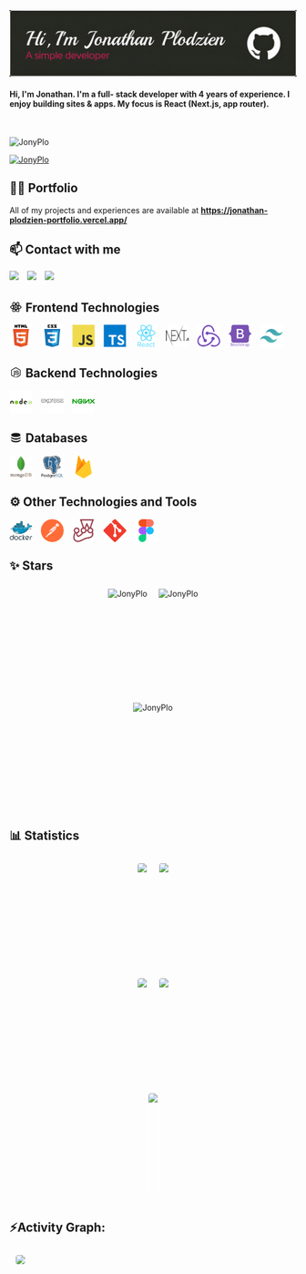 ![Header](img/github-header-image.jpg)

<h4>Hi, I'm Jonathan. I'm a full- stack developer with 4 years of experience. I enjoy building sites & apps. My focus is React (Next.js, app router).</h4>

<br>

<p align="left"> <img src="https://komarev.com/ghpvc/?username=JonyPlo&label=Profile%20views&color=0e75b6&style=flat" alt="JonyPlo" /> </p>

<p align="left"> <a href="https://github.com/ryo-ma/github-profile-trophy"><img src="https://github-profile-trophy.vercel.app/?username=JonyPlo&theme=monokai" alt="JonyPlo" /></a> </p>

## 👨‍💻 Portfolio

All of my projects and experiences are available at **https://jonathan-plodzien-portfolio.vercel.app/**

## 📫 Contact with me

<div style="display: flex; gap: 15px">
  <a href="https://www.linkedin.com/in/jonathan-plodzien-22baa376" target="_blank">
    <img src="https://img.shields.io/badge/LinkedIn-0077B5?style=for-the-badge&logo=linkedin&logoColor=white">
  </a>
  <a href="https://github.com/JonyPlo" target="_blank">
    <img src="https://img.shields.io/badge/GitHub-100000?style=for-the-badge&logo=github&logoColor=white">
  </a>
  <a href="mailto:joonyyplo@gmail.com" >
    <img src="https://img.shields.io/badge/-Gmail-%23333?style=for-the-badge&logo=gmail&logoColor=white">
  </a>
</div>

<h2>
  <svg xmlns="http://www.w3.org/2000/svg" width="23" height="23" viewBox="0 -4 25 25"><path fill="currentColor" d="M12 10.11c1.03 0 1.87.84 1.87 1.89c0 1-.84 1.85-1.87 1.85S10.13 13 10.13 12c0-1.05.84-1.89 1.87-1.89M7.37 20c.63.38 2.01-.2 3.6-1.7c-.52-.59-1.03-1.23-1.51-1.9a23 23 0 0 1-2.4-.36c-.51 2.14-.32 3.61.31 3.96m.71-5.74l-.29-.51c-.11.29-.22.58-.29.86c.27.06.57.11.88.16zm6.54-.76l.81-1.5l-.81-1.5c-.3-.53-.62-1-.91-1.47C13.17 9 12.6 9 12 9s-1.17 0-1.71.03c-.29.47-.61.94-.91 1.47L8.57 12l.81 1.5c.3.53.62 1 .91 1.47c.54.03 1.11.03 1.71.03s1.17 0 1.71-.03c.29-.47.61-.94.91-1.47M12 6.78c-.19.22-.39.45-.59.72h1.18c-.2-.27-.4-.5-.59-.72m0 10.44c.19-.22.39-.45.59-.72h-1.18c.2.27.4.5.59.72M16.62 4c-.62-.38-2 .2-3.59 1.7c.52.59 1.03 1.23 1.51 1.9c.82.08 1.63.2 2.4.36c.51-2.14.32-3.61-.32-3.96m-.7 5.74l.29.51c.11-.29.22-.58.29-.86c-.27-.06-.57-.11-.88-.16zm1.45-7.05c1.47.84 1.63 3.05 1.01 5.63c2.54.75 4.37 1.99 4.37 3.68s-1.83 2.93-4.37 3.68c.62 2.58.46 4.79-1.01 5.63c-1.46.84-3.45-.12-5.37-1.95c-1.92 1.83-3.91 2.79-5.38 1.95c-1.46-.84-1.62-3.05-1-5.63c-2.54-.75-4.37-1.99-4.37-3.68s1.83-2.93 4.37-3.68c-.62-2.58-.46-4.79 1-5.63c1.47-.84 3.46.12 5.38 1.95c1.92-1.83 3.91-2.79 5.37-1.95M17.08 12c.34.75.64 1.5.89 2.26c2.1-.63 3.28-1.53 3.28-2.26s-1.18-1.63-3.28-2.26c-.25.76-.55 1.51-.89 2.26M6.92 12c-.34-.75-.64-1.5-.89-2.26c-2.1.63-3.28 1.53-3.28 2.26s1.18 1.63 3.28 2.26c.25-.76.55-1.51.89-2.26m9 2.26l-.3.51c.31-.05.61-.1.88-.16c-.07-.28-.18-.57-.29-.86zm-2.89 4.04c1.59 1.5 2.97 2.08 3.59 1.7c.64-.35.83-1.82.32-3.96c-.77.16-1.58.28-2.4.36c-.48.67-.99 1.31-1.51 1.9M8.08 9.74l.3-.51c-.31.05-.61.1-.88.16c.07.28.18.57.29.86zm2.89-4.04C9.38 4.2 8 3.62 7.37 4c-.63.35-.82 1.82-.31 3.96a23 23 0 0 1 2.4-.36c.48-.67.99-1.31 1.51-1.9"/></svg>
  Frontend Technologies
</h2>
<div style="display: flex; gap: 15px">
  <img src="https://raw.githubusercontent.com/teamedwardforever/Readme-Generator/71f25dd8b98329b168142a6b782a107b75eab178/svg/Skills/Frontend/html5-original-wordmark.svg" alt="HTML" width="40" height="40"/>
  <img src="https://raw.githubusercontent.com/teamedwardforever/Readme-Generator/71f25dd8b98329b168142a6b782a107b75eab178/svg/Skills/Frontend/css3-original-wordmark.svg" alt="Css" width="40" height="40"/>
  <img src="https://raw.githubusercontent.com/teamedwardforever/Readme-Generator/71f25dd8b98329b168142a6b782a107b75eab178/svg/Skills/Languages/javascript-original.svg" alt="Javascript" width="40" height="40"/>
  <img src="https://raw.githubusercontent.com/teamedwardforever/Readme-Generator/71f25dd8b98329b168142a6b782a107b75eab178/svg/Skills/Languages/typescript-original.svg" alt="Typescript" width="40" height="40"/>
  <img src="https://raw.githubusercontent.com/teamedwardforever/Readme-Generator/71f25dd8b98329b168142a6b782a107b75eab178/svg/Skills/Frontend/react-original-wordmark.svg" alt="React" width="40" height="40"/>
  <img src="https://raw.githubusercontent.com/teamedwardforever/Readme-Generator/71f25dd8b98329b168142a6b782a107b75eab178/svg/Skills/Static/nextjs-2.svg" alt="Nextjs" width="40" height="40"/>
  <img src="https://raw.githubusercontent.com/teamedwardforever/Readme-Generator/71f25dd8b98329b168142a6b782a107b75eab178/svg/Skills/Frontend/redux-original.svg" alt="Redux" width="40" height="40"/>
  <img src="https://raw.githubusercontent.com/teamedwardforever/Readme-Generator/71f25dd8b98329b168142a6b782a107b75eab178/svg/Skills/Frontend/bootstrap-plain-wordmark.svg" alt="Bootstrap" width="40" height="40"/>
  <img src="https://raw.githubusercontent.com/teamedwardforever/Readme-Generator/71f25dd8b98329b168142a6b782a107b75eab178/svg/Skills/Frontend/tailwindcss-icon.svg" alt="Tailwindcss" width="40" height="40"/>
</div>

<h2>
  <svg xmlns="http://www.w3.org/2000/svg" width="23" height="23" viewBox="0 -4 25 25"><path fill="currentColor" d="M12 1.85c-.27 0-.55.07-.78.2l-7.44 4.3c-.48.28-.78.8-.78 1.36v8.58c0 .56.3 1.08.78 1.36l1.95 1.12c.95.46 1.27.47 1.71.47c1.4 0 2.21-.85 2.21-2.33V8.44c0-.12-.1-.22-.22-.22H8.5c-.13 0-.23.1-.23.22v8.47c0 .66-.68 1.31-1.77.76L4.45 16.5a.26.26 0 0 1-.11-.21V7.71c0-.09.04-.17.11-.21l7.44-4.29c.06-.04.16-.04.22 0l7.44 4.29c.07.04.11.12.11.21v8.58c0 .08-.04.16-.11.21l-7.44 4.29c-.06.04-.16.04-.23 0L10 19.65c-.08-.03-.16-.04-.21-.01c-.53.3-.63.36-1.12.51c-.12.04-.31.11.07.32l2.48 1.47q.36.21.78.21t.78-.21l7.44-4.29c.48-.28.78-.8.78-1.36V7.71c0-.56-.3-1.08-.78-1.36l-7.44-4.3c-.23-.13-.5-.2-.78-.2M14 8c-2.12 0-3.39.89-3.39 2.39c0 1.61 1.26 2.08 3.3 2.28c2.43.24 2.62.6 2.62 1.08c0 .83-.67 1.18-2.23 1.18c-1.98 0-2.4-.49-2.55-1.47a.226.226 0 0 0-.22-.18h-.96c-.12 0-.21.09-.21.22c0 1.24.68 2.74 3.94 2.74c2.35 0 3.7-.93 3.7-2.55c0-1.61-1.08-2.03-3.37-2.34c-2.31-.3-2.54-.46-2.54-1c0-.45.2-1.05 1.91-1.05c1.5 0 2.09.33 2.32 1.36c.02.1.11.17.21.17h.97c.05 0 .11-.02.15-.07c.04-.04.07-.1.05-.16C17.56 8.82 16.38 8 14 8"/></svg>
  Backend Technologies
</h2>
<div style="display: flex; gap: 15px">
  <img src="https://raw.githubusercontent.com/teamedwardforever/Readme-Generator/71f25dd8b98329b168142a6b782a107b75eab178/svg/Skills/Backend/nodejs-original-wordmark.svg" alt="NodeJs" width="40" height="40"/>
  <img src="https://raw.githubusercontent.com/teamedwardforever/Readme-Generator/71f25dd8b98329b168142a6b782a107b75eab178/svg/Skills/Backend/express-original-wordmark.svg" alt="Express" width="40" height="40"/>
  <img src="https://raw.githubusercontent.com/teamedwardforever/Readme-Generator/71f25dd8b98329b168142a6b782a107b75eab178/svg/Skills/Backend/nginx-original.svg" alt="Nginx" width="40" height="40"/>
</div>

<h2>
  <svg xmlns="http://www.w3.org/2000/svg" width="23" height="23" viewBox="0 -4 25 25"><path fill="currentColor" d="M12 11q3.75 0 6.375-1.175T21 7t-2.625-2.825T12 3T5.625 4.175T3 7t2.625 2.825T12 11m0 2.5q1.025 0 2.563-.213t2.962-.687t2.45-1.237T21 9.5V12q0 1.1-1.025 1.863t-2.45 1.237t-2.962.688T12 16t-2.562-.213t-2.963-.687t-2.45-1.237T3 12V9.5q0 1.1 1.025 1.863t2.45 1.237t2.963.688T12 13.5m0 5q1.025 0 2.563-.213t2.962-.687t2.45-1.237T21 14.5V17q0 1.1-1.025 1.863t-2.45 1.237t-2.962.688T12 21t-2.562-.213t-2.963-.687t-2.45-1.237T3 17v-2.5q0 1.1 1.025 1.863t2.45 1.237t2.963.688T12 18.5"/></svg>
  Databases
</h2>
<div style="display: flex; gap: 15px">
  <img src="https://raw.githubusercontent.com/teamedwardforever/Readme-Generator/71f25dd8b98329b168142a6b782a107b75eab178/svg/Skills/Database/mongodb-original-wordmark.svg" alt="Mongodb" width="40" height="40"/>
  <img src="https://raw.githubusercontent.com/teamedwardforever/Readme-Generator/71f25dd8b98329b168142a6b782a107b75eab178/svg/Skills/Database/postgresql-original-wordmark.svg" alt="Postgresql" width="40" height="40"/>
  <img src="https://raw.githubusercontent.com/teamedwardforever/Readme-Generator/71f25dd8b98329b168142a6b782a107b75eab178/svg/Skills/BackendService/firebase-icon.svg" alt="Firebase" width="40" height="40"/>
</div>

<h2>⚙️ Other Technologies and Tools</h2>
<div style="display: flex; gap: 15px">
  <img src="https://raw.githubusercontent.com/teamedwardforever/Readme-Generator/71f25dd8b98329b168142a6b782a107b75eab178/svg/Skills/Devops/docker-original-wordmark.svg" alt="Docker" width="40" height="40"/>
  <img src="https://raw.githubusercontent.com/teamedwardforever/Readme-Generator/71f25dd8b98329b168142a6b782a107b75eab178/svg/Skills/Software/getpostman-icon.svg" alt="Postman" width="40" height="40"/>
  <img src="https://raw.githubusercontent.com/teamedwardforever/Readme-Generator/71f25dd8b98329b168142a6b782a107b75eab178/svg/Skills/Testing/jestjsio-icon.svg" alt="Jestjsio" width="40" height="40"/>
  <img src="https://raw.githubusercontent.com/teamedwardforever/Readme-Generator/71f25dd8b98329b168142a6b782a107b75eab178/svg/Skills/Other/git-scm-icon.svg" alt="Git" width="40" height="40"/>
  <img src="https://raw.githubusercontent.com/teamedwardforever/Readme-Generator/71f25dd8b98329b168142a6b782a107b75eab178/svg/Skills/Software/figma-icon.svg" alt="Figma" width="40" height="40"/>
</div>

<h2>✨ Stars</h2>
<div style="display: flex; flex-direction: column; align-items: center;">
  <div style="display: flex; gap: 20px; padding: 10px">
    <img height="180em" src="https://github-readme-stats.vercel.app/api/top-langs/?username=JonyPlo&layout=compact&theme=monokai" alt=JonyPlo />
    <img height="180em" src="https://github-readme-stats.vercel.app/api?username=JonyPlo&show_icons=true&locale=en&theme=monokai" alt="JonyPlo" />
  </div>
  <div style="display: flex; gap: 20px; padding: 10px">
    <img height="180em" src="https://github-readme-streak-stats.herokuapp.com/?user=JonyPlo&theme=monokai" alt="JonyPlo" />
  </div>
</div>

<h2>📊 Statistics</h2>
  <div style="display: flex; flex-direction: column; align-items: center;">
    <div style="display: flex; gap: 20px; padding: 10px">
      <img src="http://github-profile-summary-cards.vercel.app/api/cards/stats?username=JonyPlo&theme=monokai" height="180em" style="border: 1px solid white; border-radius: 5px;"/>
      <img src="http://github-profile-summary-cards.vercel.app/api/cards/most-commit-language?username=JonyPlo&theme=monokai" height="180em" style="border: 1px solid white; border-radius: 5px;"/>
    </div>
    <div style="display: flex; gap: 20px; padding: 10px">
      <img src="http://github-profile-summary-cards.vercel.app/api/cards/repos-per-language?username=JonyPlo&theme=monokai" height="180em" style="border: 1px solid white; border-radius: 5px;"/>
      <img src="http://github-profile-summary-cards.vercel.app/api/cards/productive-time?username=JonyPlo&theme=monokai" height="180em" style="border: 1px solid white; border-radius: 5px;"/>
    </div>
    <div style="display: flex; gap: 20px; padding: 10px">
      <img align="center" src="http://github-profile-summary-cards.vercel.app/api/cards/profile-details?username=JonyPlo&theme=monokai" height="180em" style="border: 1px solid white; border-radius: 5px;"/>
    </div>
  </div>

<h2>⚡Activity Graph:</h2>
<div style="padding: 10px">
  <img src="https://github-readme-activity-graph.vercel.app/graph?username=JonyPlo&theme=monokai" style="border: 1px solid white; border-radius: 5px;"/>
</div>

